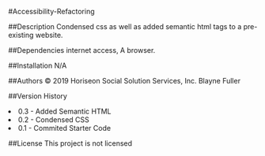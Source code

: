 #Accessibility-Refactoring

##Description
Condensed css as well as added semantic html tags to a pre-existing website.

##Dependencies
internet access, A browser.

##Installation
N/A

##Authors
© 2019 Horiseon Social Solution Services, Inc.
Blayne Fuller

##Version History
    <li>0.3 - Added Semantic HTML</li>
    <li>0.2 - Condensed CSS</li>
    <li>0.1 - Commited Starter Code</li>

##License
This project is not licensed
